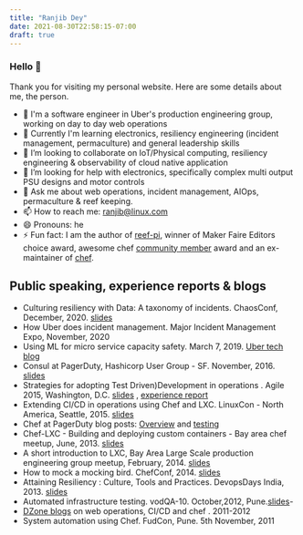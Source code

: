 ```yaml
---
title: "Ranjib Dey"
date: 2021-08-30T22:58:15-07:00
draft: true
---
```


### Hello 👋

Thank you for visiting my personal website. Here are some details about me, the person.

- 🔭 I'm a software engineer in Uber's production engineering group, working on day to day web operations
- 🌱 Currently I'm learning electronics, resiliency engineering (incident management, permaculture) and general leadership skills
- 👯 I’m looking to collaborate on IoT/Physical computing, resiliency engineering & observability of cloud native application
- 🤔 I’m looking for help with electronics, specifically complex multi output PSU designs and motor controls
- 💬 Ask me about web operations, incident management, AIOps, permaculture & reef keeping.
- 📫 How to reach me: ranjib@linux.com
- 😄 Pronouns: he
- ⚡ Fun fact: I am the author of [reef-pi](http://reef-pi.com), winner of Maker Faire Editors choice award, awesome chef [community member](https://github.com/chef/chef/blob/main/CHEF_MVPS.md) award and an ex-maintainer of [chef](https://github.com/chef/chef).

## Public speaking, experience reports & blogs

- Culturing resiliency with Data: A taxonomy of incidents. ChaosConf, December, 2020. [slides](https://www.infoq.com/presentations/uber-outages/)
- How Uber does incident management. Major Incident Management Expo, November, 2020
- Using ML for micro service capacity safety. March 7, 2019. [Uber tech blog](https://eng.uber.com/machine-learning-capacity-safety/)
- Consul at PagerDuty, Hashicorp User Group - SF. November, 2016. [slides](https://speakerdeck.com/ranjibd/consul-at-pagerduty)
- Strategies for adopting Test Driven)Development in operations . Agile 2015, Washington, D.C. [slides](https://speakerdeck.com/ranjibd/adopting-test-driven-development-in-operations) , [experience report](https://www.agilealliance.org/wp-content/uploads/2015/12/ExperienceReport.2015.Dey_.Strategies_for_adopting_Test_Driven_Development_in_Operations_.pdf)
- Extending CI/CD in operations using Chef and LXC. LinuxCon - North America, Seattle, 2015. [slides](https://speakerdeck.com/ranjibd/cd-in-operations-using-chef-and-lxc)
- Chef at PagerDuty blog posts: [Overview](https://www.pagerduty.com/blog/chef-testing-pagerduty/) and [testing](https://www.pagerduty.com/blog/chef-testing-pagerduty/)
- Chef-LXC - Building and deploying custom containers - Bay area chef meetup, June, 2013. [slides](https://speakerdeck.com/ranjibd/chef-lxc-building-and-deploying-custom-containers)
- A short introduction to LXC, Bay Area Large Scale production engineering group meetup, February, 2014. [slides](https://speakerdeck.com/ranjibd/a-short-introduction-to-lxc)
- How to mock a mocking bird. ChefConf, 2014. [slides](https://speakerdeck.com/ranjibd/how-to-mock-a-mocking-bird-testing-dynamic-infrastructure)
- Attaining Resiliency : Culture, Tools and Practices.  DevopsDays India, 2013. [slides](https://speakerdeck.com/ranjibd/attaining-resiliency-culture-tools-and-practices)
- Automated infrastructure testing. vodQA-10. October,2012, Pune.[slides](https://www.slideshare.net/ThoughtWorks/automated-infrastructure-testing-ranjib-dey)- 
- [DZone blogs](https://dzone.com/users/999247/ranjibd.html) on web operations, CI/CD and chef . 2011-2012
- System automation using Chef. FudCon, Pune. 5th November, 2011
